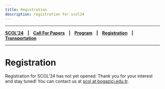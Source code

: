 ```yaml
---
title: Registration
description: registration for scol24
---
```


---

**[SCOL'24][scol24] ‎ ‎ ‎ | ‎ ‎ ‎ [Call For Papers][cfp] ‎ ‎ ‎ | ‎ ‎ ‎ [Program][prog] ‎ ‎ ‎ | ‎ ‎ ‎ [Registration][reg] ‎ ‎ ‎ | ‎ ‎ ‎ [Transportation][tp]**

---

# Registration

Registration for SCOL'24 has not yet opened. Thank you for your interest and stay tuned! You can contact us at [scol at bogazici.edu.tr][mail].



[mail]: mailto:scol@bogazici.edu.tr
[tp]: /scol/24/transportation
[reg]: /scol/24/registration
[scol24]: /scol/24
[cfp]: /scol/24/callforpapers
[prog]: /scol/24/program
